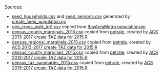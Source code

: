 
Sources:
* [seed_households.csv](seed_households.csv) and [seed_persons.csv](seed_persons.csv) generated by [create_seed_population.py](https://github.com/BayAreaMetro/populationsim/blob/master/bay_area/create_seed_population.py)
* [geo_cross_walk_tm1.csv](geo_cross_walk_tm1.csv) copied from [BayAreaMetro populationsim](https://github.com/BayAreaMetro/populationsim/blob/master/bay_area/hh_gq/data/geo_cross_walk_tm1.csv)
* [census_county_marginals_2015.csv](census_county_marginals_2015.csv) copied from [petrale](https://github.com/BayAreaMetro/petrale/blob/master/applications/travel_model_lu_inputs/2015/TAZ1454%202015%20Popsim%20Vars%20County.csv), created by [ACS 2013-2017 create TAZ data for 2015.R](https://github.com/BayAreaMetro/petrale/blob/master/applications/travel_model_lu_inputs/2015/ACS%202013-2017%20create%20TAZ%20data%20for%202015.R)
* [census_regional_marginals_2015.csv](census_regional_marginals_2015.csv) copied from [petrale](https://github.com/BayAreaMetro/petrale/blob/master/applications/travel_model_lu_inputs/2015/TAZ1454%202015%20Popsim%20Vars%20Region.csv), created by [ACS 2013-2017 create TAZ data for 2015.R](https://github.com/BayAreaMetro/petrale/blob/master/applications/travel_model_lu_inputs/2015/ACS%202013-2017%20create%20TAZ%20data%20for%202015.R)
* [census_county_marginals_2015.csv](census_county_marginals_2015.csv) copied from [petrale](https://github.com/BayAreaMetro/petrale/blob/master/applications/travel_model_lu_inputs/2015/TAZ1454%202015%20Popsim%20Vars%20County.csv), created by [ACS 2013-2017 create TAZ data for 2015.R](https://github.com/BayAreaMetro/petrale/blob/master/applications/travel_model_lu_inputs/2015/ACS%202013-2017%20create%20TAZ%20data%20for%202015.R)
* [census_taz_summaries_2015.csv](census_taz_summaries_2015.csv) copied from [petrale](https://github.com/BayAreaMetro/petrale/blob/master/applications/travel_model_lu_inputs/2015/TAZ1454%202015%20Popsim%20Vars.csv), created by [ACS 2013-2017 create TAZ data for 2015.R](https://github.com/BayAreaMetro/petrale/blob/master/applications/travel_model_lu_inputs/2015/ACS%202013-2017%20create%20TAZ%20data%20for%202015.R)

